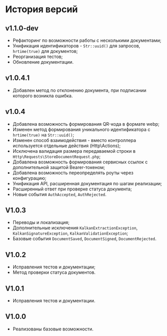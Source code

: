 # История версий

## v1.1.0-dev

- Рефакторинг по возможности работы с несколькими документами;
- Унификация идентификаторов - `Str::uuid()` для запросов, `hrtime(true)` для документов;
- Реорганизация тестов;
- Обновление документации.

## v1.0.4.1

- Добавлен метод по отклонению документа, при подписании которого возникла ошибка.

## v1.0.4

- Добавлена возможность формирования QR-кода в формате webp;
- Изменен метод формирования уникального идентификатора с `hrtime(true)` на `Str::uuid()`;
- Изменен способ взаимодействия - вместо контроллера используется отдельные действия (Http\Actions);
- Исключена валидация размера передаваемой строки в `Http\Requests\StoreDocumentRequest.php`;
- Добавлена возможность формирования сервисных ссылок с дополнительной защитой Bearer-токеном;
- Добавлена возможность переопределять роуты через конфигурацию;
- Унификация API, расширенная документация по шагам реализации;
- Расширенный ответ при проверке статуса документа;
- Новые события `AuthAccepted`, `AuthRejected`.

## V1.0.3

- Переводы и локализация;
- Дополнительные исключения `KalkanExtractionException`, `KalkanSignatureException`, `KalkanValidationException`;
- Базовые события `DocumentSaved`, `DocumentSigned`, `DocumentRejected`.

## V1.0.2

- Исправления тестов и документации;
- Метод проверки статуса документов.

## V1.0.1

- Исправления тестов и документации.

## V1.0.0

- Реализованы базовые возможности.

